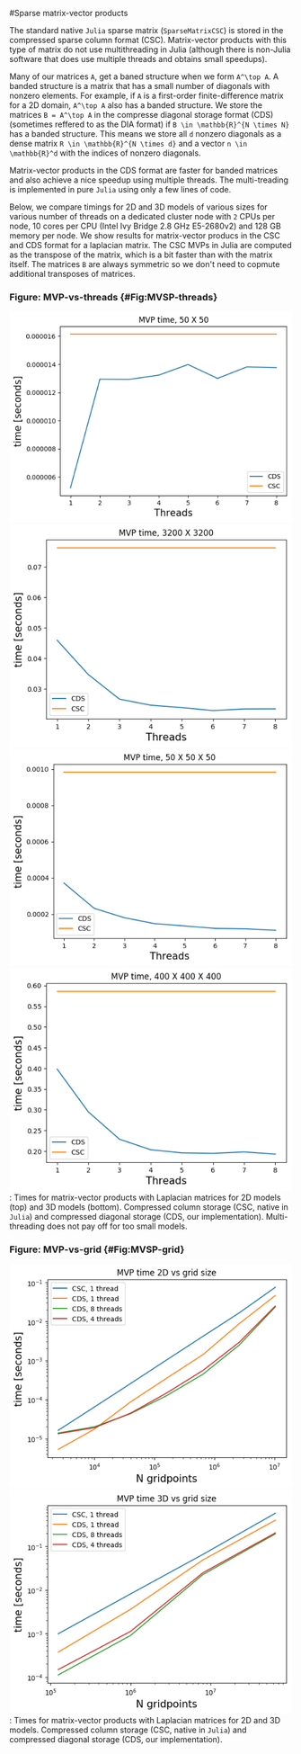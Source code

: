 #Sparse matrix-vector products

The standard native `Julia` sparse matrix (`SparseMatrixCSC`) is stored in the compressed sparse column format (CSC). Matrix-vector products with this type of matrix do not use multithreading in Julia (although there is non-Julia software that does use multiple threads and obtains small speedups). 

Many of our matrices ``A``, get a baned structure when we form ``A^\top A``. A banded structure is a matrix that has a small number of diagonals with nonzero elements. For example, if ``A`` is a first-order finite-difference matrix for a 2D domain, ``A^\top A`` also has a banded structure. We store the matrices ``B = A^\top A`` in the compresse diagonal storage format (CDS) (sometimes reffered to as the DIA format) if ``B \in \mathbb{R}^{N \times N}`` has a banded structure. This means we store all ``d`` nonzero diagonals as a dense matrix ``R \in \mathbb{R}^{N \times d}`` and a vector ``n \in \mathbb{R}^d`` with the indices of nonzero diagonals. 

Matrix-vector products in the CDS format are faster for banded matrices and also achieve a nice speedup using multiple threads. The multi-treading is implemented in pure `Julia` using only a few lines of code. 

Below, we compare timings for 2D and 3D models of various sizes for various number of threads on a dedicated cluster node with ``2`` CPUs per node, 10 cores per CPU (Intel Ivy Bridge 2.8 GHz E5-2680v2) and 128 GB memory per node. We show results for matrix-vector producs in the CSC and CDS format for a laplacian matrix. The CSC MVPs in Julia are computed as the transpose of the matrix, which is a bit faster than with the matrix itself. The matrices ``B`` are always symmetric so we don't need to copmute additional transposes of matrices.

### Figure:  MVP-vs-threads {#Fig:MVSP-threads}
![](images/MVP_timings_threads_2D_a.png)
![](images/MVP_timings_threads_2D_b.png)\
![](images/MVP_timings_threads_3D_a.png)
![](images/MVP_timings_threads_3D_b.png)
: Times for matrix-vector products with Laplacian matrices for 2D models (top) and 3D models (bottom). Compressed column storage (CSC, native in `Julia`) and compressed diagonal storage (CDS, our implementation). Multi-threading does not pay off for too small models.

### Figure:  MVP-vs-grid {#Fig:MVSP-grid}
![](images/MVP_timings_grid_2D.png)
![](images/MVP_timings_grid_3D.png)
: Times for matrix-vector products with Laplacian matrices for 2D and 3D models. Compressed column storage (CSC, native in `Julia`) and compressed diagonal storage (CDS, our implementation).

